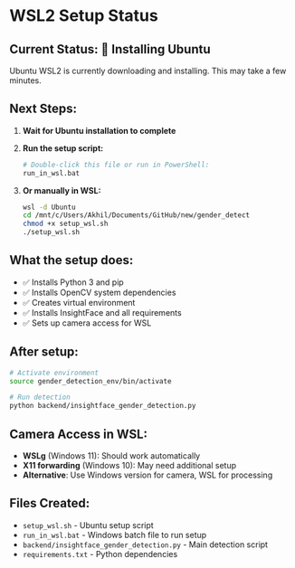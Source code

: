 # WSL2 Setup Status

## Current Status: 🔄 Installing Ubuntu

Ubuntu WSL2 is currently downloading and installing. This may take a few minutes.

## Next Steps:

1. **Wait for Ubuntu installation to complete**
2. **Run the setup script:**
   ```bash
   # Double-click this file or run in PowerShell:
   run_in_wsl.bat
   ```

3. **Or manually in WSL:**
   ```bash
   wsl -d Ubuntu
   cd /mnt/c/Users/Akhil/Documents/GitHub/new/gender_detect
   chmod +x setup_wsl.sh
   ./setup_wsl.sh
   ```

## What the setup does:

- ✅ Installs Python 3 and pip
- ✅ Installs OpenCV system dependencies  
- ✅ Creates virtual environment
- ✅ Installs InsightFace and all requirements
- ✅ Sets up camera access for WSL

## After setup:

```bash
# Activate environment
source gender_detection_env/bin/activate

# Run detection
python backend/insightface_gender_detection.py
```

## Camera Access in WSL:

- **WSLg** (Windows 11): Should work automatically
- **X11 forwarding** (Windows 10): May need additional setup
- **Alternative**: Use Windows version for camera, WSL for processing

## Files Created:

- `setup_wsl.sh` - Ubuntu setup script
- `run_in_wsl.bat` - Windows batch file to run setup
- `backend/insightface_gender_detection.py` - Main detection script
- `requirements.txt` - Python dependencies

